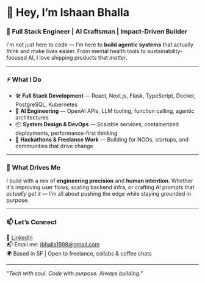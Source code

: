 # 👋 Hey, I’m Ishaan Bhalla

### 🧠 Full Stack Engineer | AI Craftsman | Impact-Driven Builder

I'm not just here to code — I’m here to **build agentic systems** that actually *think* and make lives easier. From mental health tools to sustainability-focused AI, I love shipping products that *matter*.

---

### ⚡ What I Do

- 🛠️ **Full Stack Development** — React, Next.js, Flask, TypeScript, Docker, PostgreSQL, Kubernetes  
- 🤖 **AI Engineering** — OpenAI APIs, LLM tooling, function calling, agentic architectures  
- 📦 **System Design & DevOps** — Scalable services, containerized deployments, performance-first thinking  
- 🌱 **Hackathons & Freelance Work** — Building for NGOs, startups, and communities that drive change

---

### 🧭 What Drives Me

I build with a mix of **engineering precision** and **human intention**. Whether it's improving user flows, scaling backend infra, or crafting AI prompts that *actually get it* — I’m all about pushing the edge while staying grounded in purpose.

---

### 📫 Let’s Connect

💼 [LinkedIn](https://www.linkedin.com/in/ishaanbhalla)  
📬 Email me: ibhalla1998@gmail.com  
🌍 Based in SF | Open to freelance, collabs & coffee chats  

---

*“Tech with soul. Code with purpose. Always building.”*

